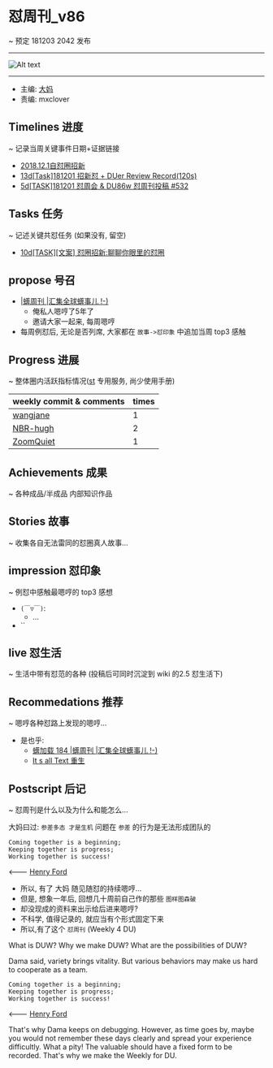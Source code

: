 # 怼周刊_v86
~ 预定 181203 2042 发布

-----------------------------------------

![Alt text](https://avatars1.githubusercontent.com/u/28214574?s=400&v=4)


-----------------------------------------

- 主编: [大妈](http://du.zoomquiet.io/2014-02/ac0-zq/)
- 责编: mxclover


## Timelines 进度 
~ 记录当周关键事件日期+证据链接

- [2018.12.1自怼圈招新](http://du.zoomquiet.io/2018-12/recruit-debuggers/)
- [13d[Task]181201 招新怼 + DUer Review Record(120s)](https://github.com/DebugUself/du4proto/issues/529)
- [ 5d[TASK]181201 怼周会 & DU86w 怼周刊投稿 #532 ](https://github.com/DebugUself/du4proto/issues/532)



## Tasks 任务 
~ 记述关键共怼任务 (如果没有, 留空)

- [ 10d[TASK][文案] 怼圈招新:聊聊你眼里的怼圈 ](https://github.com/DebugUself/du4proto/issues/533)

## propose 号召

- [|蠎周刊 |汇集全球蠎事儿 !-)](http://weekly.pychina.org/archives.html)
    + 俺私人嗯哼了5年了
    + 邀请大家一起来, 每周嗯哼
- 每周例怼后, 无论是否列席, 大家都在 `故事->怼印象` 中追加当周 top3 感触


## Progress 进展 
~ 整体圈内活跃指标情况([st](https://github.com/DebugUself/du4proto/tree/DU_tools/st) 专用服务, 尚少使用手册)


weekly commit & comments | times
--|--
[wangjane](https://github.com/QiLinJane) | 1
[NBR-hugh](https://github.com/NBR-hugh) | 2
[ZoomQuiet](https://github.com/ZoomQuiet) | 1




## Achievements 成果 
~ 各种成品/半成品 内部知识作品

      
## Stories 故事 
~ 收集各自无法雷同的怼圈真人故事...

## impression 怼印象 
~ 例怼中感触最嗯哼的 top3 感想

- `(￣▽￣)`:
    + ...
- ``

## live 怼生活
~ 生活中带有怼范的各种 (投稿后可同时沉淀到 wiki 的2.5 怼生活下)



## Recommedations 推荐 
~ 嗯哼各种怼路上发现的嗯哼...

- 是也乎:
    + [蠎加载 184 |蠎周刊 |汇集全球蠎事儿 !-)](http://weekly.pychina.org/importpython/importpython-184.html)
    + [It s all Text 重生](http://du.zoomquiet.io/2018-11/its-all-text/)


## Postscript 后记 
~ 怼周刊是什么以及为什么和能怎么...

大妈曰过: `参差多态 才是生机`
问题在 `参差` 的行为是无法形成团队的

    Coming together is a beginning; 
    Keeping together is progress; 
    Working together is success!

<--- [Henry Ford](https://www.brainyquote.com/quotes/quotes/h/henryford121997.html)

- 所以, 有了 大妈 随见随怼的持续嗯哼...
- 但是, 想象一年后, 回想几十周前自己作的那些 `图样图森破` 
- 却没现成的资料来出示给后进来嗯哼?
- 不科学, 值得记录的, 就应当有个形式固定下来
- 所以,有了这个 `怼周刊` (Weekly 4 DU)

What is DUW?
Why we make DUW?
What are the possibilities of DUW?

Dama said, variety brings vitality.
But various behaviors may make us hard to cooperate as a team.

    Coming together is a beginning; 
    Keeping together is progress; 
    Working together is success!

<--- [Henry Ford](https://www.brainyquote.com/quotes/quotes/h/henryford121997.html)

That's why Dama keeps on debugging.
However, as time goes by, maybe you would not remember these days clearly and spread your experience difficultly.
What a pity!
The valuable should have a fixed form to be recorded.
That's why we make the Weekly for DU.

